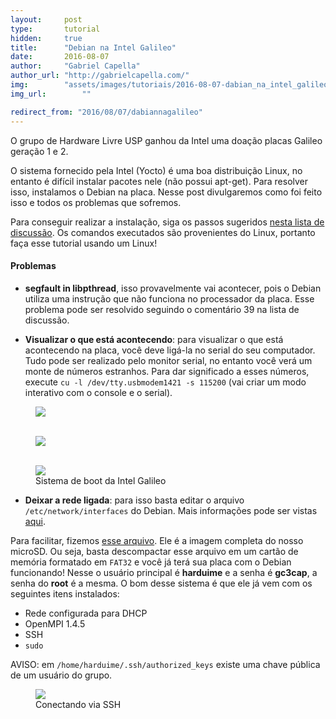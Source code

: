 ```yaml
---
layout:     post
type:       tutorial
hidden:     true
title:      "Debian na Intel Galileo"
date:       2016-08-07
author:     "Gabriel Capella"
author_url: "http://gabrielcapella.com/"
img: 		"assets/images/tutoriais/2016-08-07-dabian_na_intel_galileo/cu.jpg"
img_url: 		""

redirect_from: "2016/08/07/dabiannagalileo"
---
```


O grupo de Hardware Livre USP ganhou da Intel uma doação placas Galileo geração 1 e 2.

O sistema fornecido pela Intel (Yocto) é uma boa distribuição Linux, no entanto é difícil instalar pacotes nele (não possui apt-get). Para resolver isso, instalamos o Debian na placa. Nesse post divulgaremos como foi feito isso e todos os problemas que sofremos.

Para conseguir realizar a instalação, siga os passos sugeridos [nesta lista de discussão](https://communities.intel.com/thread/48074). Os comandos executados são provenientes do Linux, portanto faça esse tutorial usando um Linux!

#### Problemas

- **segfault in libpthread**, isso provavelmente vai acontecer, pois o Debian utiliza uma instrução que não funciona no processador da placa. Esse problema pode ser resolvido seguindo o comentário 39 na lista de discussão.

- **Visualizar o que está acontecendo**: para visualizar o que está acontecendo na placa, você deve ligá-la no serial do seu computador. Tudo pode ser realizado pelo monitor serial, no entanto você verá um monte de números estranhos. Para dar significado a esses números, execute `cu -l /dev/tty.usbmodem1421 -s 115200` (vai criar um modo interativo com o console e o serial).

<div class="img-container">
  <figure>
    <img src="{{ site.baseurl }}/assets/images/tutoriais/2016-08-07-dabian_na_intel_galileo/cu.jpg">
    <figcaption>&nbsp;</figcaption>
  </figure>
  <figure>
    <img src="{{ site.baseurl }}/assets/images/tutoriais/2016-08-07-dabian_na_intel_galileo/cu1.png">
    <figcaption>&nbsp;</figcaption>
  </figure>
  <figure>
    <img src="{{ site.baseurl }}/assets/images/tutoriais/2016-08-07-dabian_na_intel_galileo/cu2.png">
    <figcaption>Sistema de boot da Intel Galileo</figcaption>
  </figure>
</div>

- **Deixar a rede ligada**: para isso basta editar o arquivo `/etc/network/interfaces` do Debian. Mais informações pode ser vistas [aqui](https://wiki.debian.org/NetworkConfiguration).

Para facilitar, fizemos [esse arquivo](https://drive.google.com/file/d/0ByHAe5-uK--xLTVYMldEVW5vT00/view?usp=sharing). Ele é a imagem completa do nosso microSD. Ou seja, basta descompactar esse arquivo em um cartão de memória formatado em `FAT32` e você já terá sua placa com o Debian funcionando! Nesse o usuário principal é **harduime** e a senha é **gc3cap**, a senha do **root** é a mesma. O bom desse sistema é que ele já vem com os seguintes itens instalados:

- Rede configurada para DHCP
- OpenMPI 1.4.5
- SSH
- `sudo`

AVISO: em `/home/harduime/.ssh/authorized_keys` existe uma chave pública de um usuário do grupo.

<div class="img-container">
  <figure>
    <img src="{{ site.baseurl }}/assets/images/tutoriais/2016-08-07-dabian_na_intel_galileo/cu3.png">
    <figcaption>Conectando via SSH</figcaption>
  </figure>
</div>
